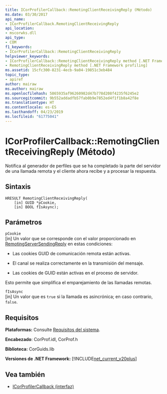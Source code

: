 ```yaml
---
title: ICorProfilerCallback::RemotingClientReceivingReply (Método)
ms.date: 03/30/2017
api_name:
- ICorProfilerCallback.RemotingClientReceivingReply
api_location:
- mscorwks.dll
api_type:
- COM
f1_keywords:
- ICorProfilerCallback::RemotingClientReceivingReply
helpviewer_keywords:
- ICorProfilerCallback::RemotingClientReceivingReply method [.NET Framework profiling]
- RemotingClientReceivingReply method [.NET Framework profiling]
ms.assetid: 15cfc300-8231-4ecb-9a04-19851c3eb484
topic_type:
- apiref
author: mairaw
ms.author: mairaw
ms.openlocfilehash: 5865935af96260982d47b778d208f4235f6245e2
ms.sourcegitcommit: 9b552addadfb57fab0b9e7852ed4f1f1b8a42f8e
ms.translationtype: HT
ms.contentlocale: es-ES
ms.lasthandoff: 04/23/2019
ms.locfileid: "61775041"
---
```

# <a name="icorprofilercallbackremotingclientreceivingreply-method"></a>ICorProfilerCallback::RemotingClientReceivingReply (Método)
Notifica al generador de perfiles que se ha completado la parte del servidor de una llamada remota y el cliente ahora recibe y a procesar la respuesta.  
  
## <a name="syntax"></a>Sintaxis  
  
```  
HRESULT RemotingClientReceivingReply(  
    [in] GUID *pCookie,  
    [in] BOOL fIsAsync);   
```  
  
## <a name="parameters"></a>Parámetros  
 `pCookie`  
 [in] Un valor que se corresponde con el valor proporcionado en [RemotingServerSendingReply](../../../../docs/framework/unmanaged-api/profiling/icorprofilercallback-remotingserversendingreply-method.md) en estas condiciones:  
  
- Las cookies GUID de comunicación remota están activas.  
  
- El canal se realiza correctamente en la transmisión del mensaje.  
  
- Las cookies de GUID están activas en el proceso de servidor.  
  
 Esto permite que simplifica el emparejamiento de las llamadas remotas.  
  
 `fIsAsync`  
 [in] Un valor que es `true` si la llamada es asincrónica; en caso contrario, `false`.  
  
## <a name="requirements"></a>Requisitos  
 **Plataformas:** Consulte [Requisitos del sistema](../../../../docs/framework/get-started/system-requirements.md).  
  
 **Encabezado**: CorProf.idl, CorProf.h  
  
 **Biblioteca:** CorGuids.lib  
  
 **Versiones de .NET Framework:** [!INCLUDE[net_current_v20plus](../../../../includes/net-current-v20plus-md.md)]  
  
## <a name="see-also"></a>Vea también

- [ICorProfilerCallback (interfaz)](../../../../docs/framework/unmanaged-api/profiling/icorprofilercallback-interface.md)
